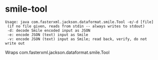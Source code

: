 # smile-tool

    Usage: java com.fasterxml.jackson.dataformat.smile.Tool -e/-d [file]
     (if no file given, reads from stdin -- always writes to stdout)
     -d: decode Smile encoded input as JSON
     -e: encode JSON (text) input as Smile
     -v: encode JSON (text) input as Smile; read back, verify, do not write out

Wraps com.fasterxml.jackson.dataformat.smile.Tool